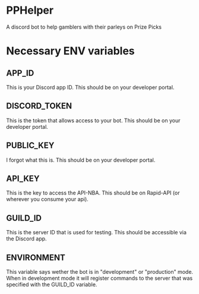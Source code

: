 # PPHelper
A discord bot to help gamblers with their parleys on Prize Picks

# Necessary ENV variables

## APP_ID 
This is your Discord app ID. This should be on your developer portal.
## DISCORD_TOKEN
This is the token that allows access to your bot. This should be on your developer portal.
## PUBLIC_KEY
I forgot what this is. This should be on your developer portal.
## API_KEY
This is the key to access the API-NBA. This should be on Rapid-API (or wherever you consume your api).
## GUILD_ID
This is the server ID that is used for testing. This should be accessible via the Discord app.
## ENVIRONMENT
This variable says wether the bot is in "development" or "production" mode. When in development mode it will register commands to the server that was specified with the GUILD_ID variable.